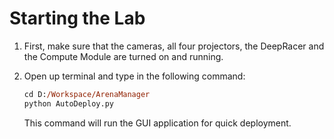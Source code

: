 # Starting the Lab

1. First, make sure that the cameras, all four projectors, the DeepRacer and the Compute Module are turned on and running.

2. Open up terminal and type in the following command:

    ```ps
    cd D:/Workspace/ArenaManager
    python AutoDeploy.py
    ```

    This command will run the GUI application for quick deployment.
